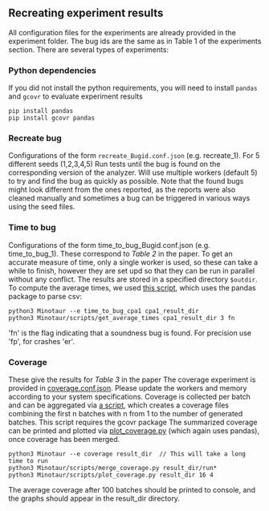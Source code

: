 ## Recreating experiment results
All configuration files for the experiments are already provided in the experiment folder. 
The bug ids are the same as in Table 1 of the experiments section.
There are several types of experiments:

### Python dependencies
If you did not install the python requirements, you will need to install `pandas` and `gcovr` to evaluate experiment results
```
pip install pandas
pip install gcovr pandas
```
### Recreate bug
Configurations of the form `recreate_Bugid.conf.json` (e.g. recreate_1).
For 5 different seeds (1,2,3,4,5) Run tests until the bug is found on the corresponding version of the analyzer.
Will use multiple workers (default 5) to try and find the bug as quickly as possible.
Note that the found bugs might look different from the ones reported, as the reports were also cleaned manually and sometimes a bug can be triggered in various ways using the seed files. 

### Time to bug

Configurations of the form time_to_bug_Bugid.conf.json (e.g. time_to_bug_1).
These correspond to *Table 2* in the paper. To get an accurate measure of time, only a single worker is used, so these can take a while to finish, however they are set upd so that they can be run in parallel without any conflict.
The results are stored in a specified directory `$outdir`. To compute the average times, we used [this script](scripts/get_average_times.py), which uses the pandas package to parse csv:
```
python3 Minotaur --e time_to_bug_cpa1 cpa1_result_dir
python3 Minotaur/scripts/get_average_times cpa1_result_dir 3 fn
```
'fn' is the flag indicating that a soundness bug is found.
For precision use 'fp', for crashes 'er'.


### Coverage
These give the results for *Table 3* in the paper
The coverage experiment is provided in [coverage.conf.json](experiments/coverage.conf.json). Please update the workers and memory according to your system specifications.
Coverage is collected per batch and can be aggregated via [a script](scripts/merge_coverage.py), which creates a coverage files combining the first n batches with n from 1 to the number of generated batches. This script requires the gcovr package 
The summarized coverage can be printed and plotted via [plot_coverage.py](script/plot_coverage.py) (which again uses pandas), once coverage has been merged.
```
python3 Minotaur --e coverage result_dir  // This will take a long time to run 
python3 Minotaur/scripts/merge_coverage.py result_dir/run*
python3 Minotaur/scripts/plot_coverage.py result_dir 16 4
```
The average coverage after 100 batches should be printed to console, and the graphs should appear in the result_dir directory.
